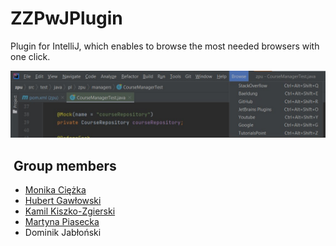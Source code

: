 # ZZPwJPlugin

Plugin for IntelliJ, which enables to browse the most needed browsers with one click.

<div align="center">
    <img src="https://github.com/ZZPwJ/ZZPwJPlugin/blob/master/screen/plugin.jpg" alt="result_page" >
</div>


## ️ Group members <a name = "authors"></a>

* [Monika Ciężka](https://github.com/monikaciezka)
* [Hubert Gawłowski](https://github.com/hubertgaw)
* [Kamil Kiszko-Zgierski](https://github.com/KiszczixIsCoding)
* [Martyna Piasecka](https://github.com/MartynaCys)
* Dominik Jabłoński
